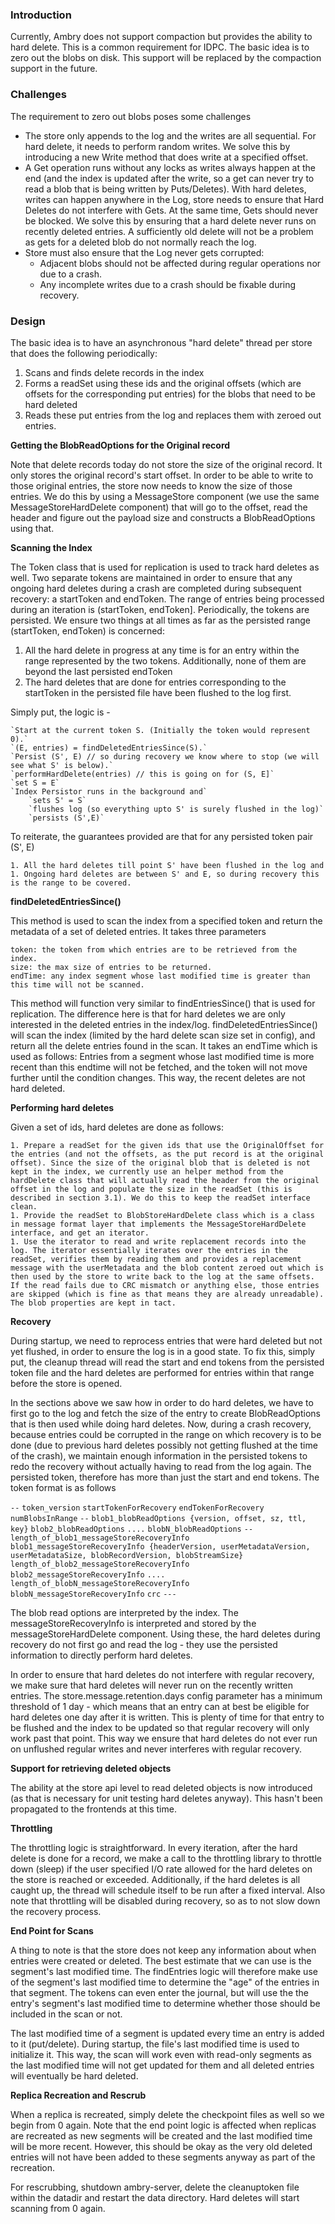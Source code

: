 ### Introduction

Currently, Ambry does not support compaction but provides the ability to hard delete. This is a common requirement for IDPC. The basic idea is to zero out the blobs on disk. This support will be replaced by the compaction support in the future.

### Challenges

The requirement to zero out blobs poses some challenges

  * The store only appends to the log and the writes are all sequential. For hard delete, it needs to perform random writes. We solve this by introducing a new Write method that does write at a specified offset.
  * A Get operation runs without any locks as writes always happen at the end (and the index is updated after the write, so a get can never try to read a blob that is being written by Puts/Deletes). With hard deletes, writes can happen anywhere in the Log, store needs to ensure that Hard Deletes do not interfere with Gets. At the same time, Gets should never be blocked. We solve this by ensuring that a hard delete never runs on recently deleted entries. A sufficiently old delete will not be a problem as gets for a deleted blob do not normally reach the log.
  * Store must also ensure that the Log never gets corrupted:
    - Adjacent blobs should not be affected during regular operations nor due to a crash.
    - Any incomplete writes due to a crash should be fixable during recovery.

### Design

The basic idea is to have an asynchronous "hard delete" thread per store that does the following periodically:

  1. Scans and finds delete records in the index
  1. Forms a readSet using these ids and the original offsets (which are offsets for the corresponding put entries) for the blobs that need to be hard deleted
  1. Reads these put entries from the log and replaces them with zeroed out entries.

**Getting the BlobReadOptions for the Original record**

Note that delete records today do not store the size of the original record. It only stores the original record's start offset. In order to be able to write to those original entries, the store now needs to know the size of those entries. We do this by using a MessageStore component (we use the same MessageStoreHardDelete component) that will go to the offset, read the header and figure out the payload size and constructs a BlobReadOptions using that.

**Scanning the Index**

The Token class that is used for replication is used to track hard deletes as well. Two separate tokens are maintained in order to ensure that any ongoing hard deletes during a crash are completed during subsequent recovery: a startToken and endToken. The range of entries being processed during an iteration is (startToken, endToken]. Periodically, the tokens are persisted. We ensure two things at all times as far as the persisted range (startToken, endToken) is concerned:

  1. All the hard delete in progress at any time is for an entry within the range represented by the two tokens. Additionally, none of them are beyond the last persisted endToken
  1. The hard deletes that are done for entries corresponding to the startToken in the persisted file have been flushed to the log first.

Simply put, the logic is - 


    `Start at the current token S. (Initially the token would represent 0).`
    `(E, entries) = findDeletedEntriesSince(S).`
    `Persist (S', E) // so during recovery we know where to stop (we will see what S' is below).`
    `performHardDelete(entries) // this is going on for (S, E]`
    `set S = E`
    `Index Persistor runs in the background and`
        `sets S' = S`
        `flushes log (so everything upto S' is surely flushed in the log)`
        `persists (S',E)`


To reiterate, the guarantees provided are that for any persisted token pair (S', E)

    1. All the hard deletes till point S' have been flushed in the log and
    1. Ongoing hard deletes are between S' and E, so during recovery this is the range to be covered.

**findDeletedEntriesSince()**

This method is used to scan the index from a specified token and return the metadata of a set of deleted entries. It takes three parameters

    token: the token from which entries are to be retrieved from the index.
    size: the max size of entries to be returned.
    endTime: any index segment whose last modified time is greater than this time will not be scanned.

This method will function very similar to findEntriesSince() that is used for replication. The difference here is that for hard deletes we are only interested in the deleted entries in the index/log. findDeletedEntriesSince() will scan the index (limited by the hard delete scan size set in config), and return all the delete entries found in the scan. It takes an endTime which is used as follows: Entries from a segment whose last modified time is more recent than this endtime will not be fetched, and the token will not move further until the condition changes. This way, the recent deletes are not hard deleted.

**Performing hard deletes**

Given a set of ids, hard deletes are done as follows:

    1. Prepare a readSet for the given ids that use the OriginalOffset for the entries (and not the offsets, as the put record is at the original offset). Since the size of the original blob that is deleted is not kept in the index, we currently use an helper method from the hardDelete class that will actually read the header from the original offset in the log and populate the size in the readSet (this is described in section 3.1). We do this to keep the readSet interface clean.
    1. Provide the readSet to BlobStoreHardDelete class which is a class in message format layer that implements the MessageStoreHardDelete interface, and get an iterator.
    1. Use the iterator to read and write replacement records into the log. The iterator essentially iterates over the entries in the readSet, verifies them by reading them and provides a replacement message with the userMetadata and the blob content zeroed out which is then used by the store to write back to the log at the same offsets. If the read fails due to CRC mismatch or anything else, those entries are skipped (which is fine as that means they are already unreadable). The blob properties are kept in tact.

**Recovery**

During startup, we need to reprocess entries that were hard deleted but not yet flushed, in order to ensure the log is in a good state. To fix this, simply put, the cleanup thread will read the start and end tokens from the persisted token file and the hard deletes are performed for entries within that range before the store is opened.

In the sections above we saw how in order to do hard deletes, we have to first go to the log and fetch the size of the entry to create BlobReadOptions that is then used while doing hard deletes. Now, during a crash recovery, because entries could be corrupted in the range on which recovery is to be done (due to previous hard deletes possibly not getting flushed at the time of the crash), we maintain enough information in the persisted tokens to redo the recovery without actually having to read from the log again. The persisted token, therefore has more than just the start and end tokens. The token format is as follows

 `--`
 `token_version`
 `startTokenForRecovery`
 `endTokenForRecovery`
 `numBlobsInRange`
 `--`
 `blob1_blobReadOptions {version, offset, sz, ttl, key}`
 `blob2_blobReadOptions`
 `....`
 `blobN_blobReadOptions`
 `--`
 `length_of_blob1_messageStoreRecoveryInfo`
 `blob1_messageStoreRecoveryInfo {headerVersion, userMetadataVersion, userMetadataSize, blobRecordVersion, blobStreamSize}`
 `length_of_blob2_messageStoreRecoveryInfo`
 `blob2_messageStoreRecoveryInfo`
 `....`
 `length_of_blobN_messageStoreRecoveryInfo`
 `blobN_messageStoreRecoveryInfo`
 `crc`
 `---`

The blob read options are interpreted by the index. The messageStoreRecoveryInfo is interpreted and stored by the messageStoreHardDelete component. Using these, the hard deletes during recovery do not first go and read the log - they use the persisted information to directly perform hard deletes.

In order to ensure that hard deletes do not interfere with regular recovery, we make sure that hard deletes will never run on the recently written entries. The store.message.retention.days config parameter has a minimum threshold of 1 day - which means that an entry can at best be eligible for hard deletes one day after it is written. This is plenty of time for that entry to be flushed and the index to be updated so that regular recovery will only work past that point. This way we ensure that hard deletes do not ever run on unflushed regular writes and never interferes with regular recovery.

**Support for retrieving deleted objects**

The ability at the store api level to read deleted objects is now introduced (as that is necessary for unit testing hard deletes anyway). This hasn't been propagated to the frontends at this time.

**Throttling**

The throttling logic is straightforward. In every iteration, after the hard delete is done for a record, we make a call to the throttling library to throttle down (sleep) if the user specified I/O rate allowed for the hard deletes on the store is reached or exceeded. Additionally, if the hard deletes is all caught up, the thread will schedule itself to be run after a fixed interval. Also note that throttling will be disabled during recovery, so as to not slow down the recovery process.

**End Point for Scans**

A thing to note is that the store does not keep any information about when entries were created or deleted. The best estimate that we can use is the segment's last modified time. The findEntries logic will therefore make use of the segment's last modified time to determine the "age" of the entries in that segment. The tokens can even enter the journal, but will use the the entry's segment's last modified time to determine whether those should be included in the scan or not.

The last modified time of a segment is updated every time an entry is added to it (put/delete). During startup, the file's last modified time is used to initialize it. This way, the scan will work even with read-only segments as the last modified time will not get updated for them and all deleted entries will eventually be hard deleted.

**Replica Recreation and Rescrub**

When a replica is recreated, simply delete the checkpoint files as well so we begin from 0 again. Note that the end point logic is affected when replicas are recreated as new segments will be created and the last modified time will be more recent. However, this should be okay as the very old deleted entries will not have been added to these segments anyway as part of the recreation.

For rescrubbing, shutdown ambry-server, delete the cleanuptoken file within the datadir and restart the data directory. Hard deletes will start scanning from 0 again.